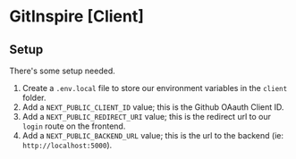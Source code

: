 # GitInspire [Client]

## Setup

There's some setup needed.

1. Create a `.env.local` file to store our environment variables in the `client` folder.
2. Add a `NEXT_PUBLIC_CLIENT_ID` value; this is the Github OAauth Client ID.
3. Add a `NEXT_PUBLIC_REDIRECT_URI` value; this is the redirect url to our `login` route on the frontend.
4. Add a `NEXT_PUBLIC_BACKEND_URL` value; this is the url to the backend (ie: `http://localhost:5000`).
